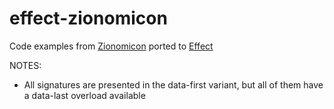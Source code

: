 # effect-zionomicon
Code examples from [Zionomicon](https://www.zionomicon.com/) ported to [Effect](https://effect.website/)

NOTES:
- All signatures are presented in the data-first variant, but all of them have a data-last overload available